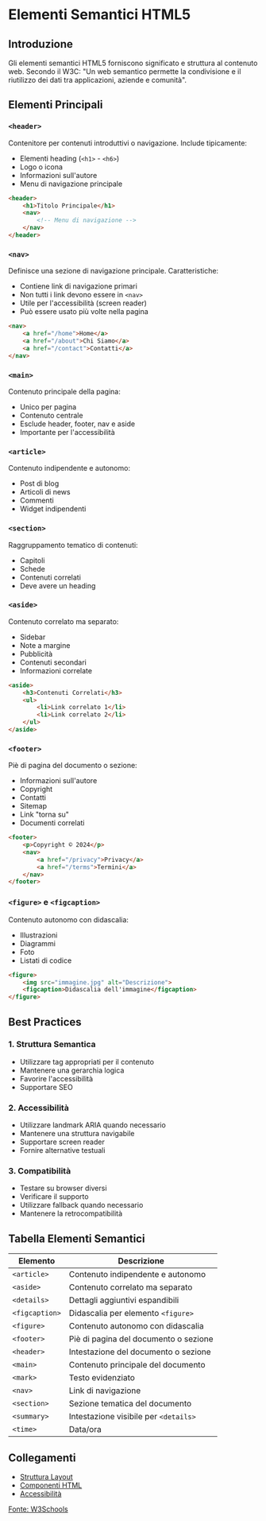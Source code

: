 # Elementi Semantici HTML5

## Introduzione
Gli elementi semantici HTML5 forniscono significato e struttura al contenuto web. Secondo il W3C: "Un web semantico permette la condivisione e il riutilizzo dei dati tra applicazioni, aziende e comunità".

## Elementi Principali

### `<header>`
Contenitore per contenuti introduttivi o navigazione. Include tipicamente:
- Elementi heading (`<h1>` - `<h6>`)
- Logo o icona
- Informazioni sull'autore
- Menu di navigazione principale

```html
<header>
    <h1>Titolo Principale</h1>
    <nav>
        <!-- Menu di navigazione -->
    </nav>
</header>
```

### `<nav>`
Definisce una sezione di navigazione principale. Caratteristiche:
- Contiene link di navigazione primari
- Non tutti i link devono essere in `<nav>`
- Utile per l'accessibilità (screen reader)
- Può essere usato più volte nella pagina

```html
<nav>
    <a href="/home">Home</a>
    <a href="/about">Chi Siamo</a>
    <a href="/contact">Contatti</a>
</nav>
```

### `<main>`
Contenuto principale della pagina:
- Unico per pagina
- Contenuto centrale
- Esclude header, footer, nav e aside
- Importante per l'accessibilità

### `<article>`
Contenuto indipendente e autonomo:
- Post di blog
- Articoli di news
- Commenti
- Widget indipendenti

### `<section>`
Raggruppamento tematico di contenuti:
- Capitoli
- Schede
- Contenuti correlati
- Deve avere un heading

### `<aside>`
Contenuto correlato ma separato:
- Sidebar
- Note a margine
- Pubblicità
- Contenuti secondari
- Informazioni correlate

```html
<aside>
    <h3>Contenuti Correlati</h3>
    <ul>
        <li>Link correlato 1</li>
        <li>Link correlato 2</li>
    </ul>
</aside>
```

### `<footer>`
Piè di pagina del documento o sezione:
- Informazioni sull'autore
- Copyright
- Contatti
- Sitemap
- Link "torna su"
- Documenti correlati

```html
<footer>
    <p>Copyright © 2024</p>
    <nav>
        <a href="/privacy">Privacy</a>
        <a href="/terms">Termini</a>
    </nav>
</footer>
```

### `<figure>` e `<figcaption>`
Contenuto autonomo con didascalia:
- Illustrazioni
- Diagrammi
- Foto
- Listati di codice

```html
<figure>
    <img src="immagine.jpg" alt="Descrizione">
    <figcaption>Didascalia dell'immagine</figcaption>
</figure>
```

## Best Practices

### 1. Struttura Semantica
- Utilizzare tag appropriati per il contenuto
- Mantenere una gerarchia logica
- Favorire l'accessibilità
- Supportare SEO

### 2. Accessibilità
- Utilizzare landmark ARIA quando necessario
- Mantenere una struttura navigabile
- Supportare screen reader
- Fornire alternative testuali

### 3. Compatibilità
- Testare su browser diversi
- Verificare il supporto
- Utilizzare fallback quando necessario
- Mantenere la retrocompatibilità

## Tabella Elementi Semantici

| Elemento | Descrizione |
|----------|-------------|
| `<article>` | Contenuto indipendente e autonomo |
| `<aside>` | Contenuto correlato ma separato |
| `<details>` | Dettagli aggiuntivi espandibili |
| `<figcaption>` | Didascalia per elemento `<figure>` |
| `<figure>` | Contenuto autonomo con didascalia |
| `<footer>` | Piè di pagina del documento o sezione |
| `<header>` | Intestazione del documento o sezione |
| `<main>` | Contenuto principale del documento |
| `<mark>` | Testo evidenziato |
| `<nav>` | Link di navigazione |
| `<section>` | Sezione tematica del documento |
| `<summary>` | Intestazione visibile per `<details>` |
| `<time>` | Data/ora |

## Collegamenti
- [Struttura Layout](../structure/layout.md)
- [Componenti HTML](../components/html.md)
- [Accessibilità](../accessibility/README.md)

[Fonte: W3Schools](https://www.w3schools.com/html/html5_semantic_elements.asp) 
